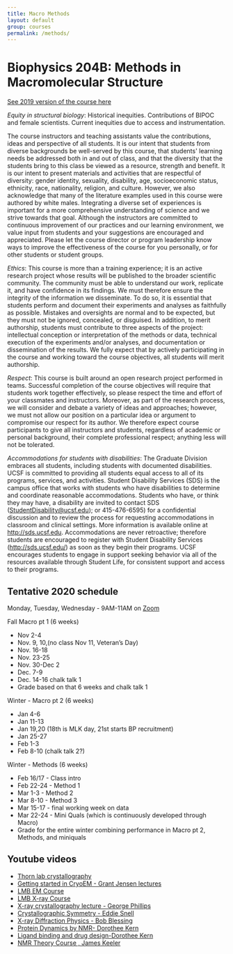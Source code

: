 ```yaml
---
title: Macro Methods
layout: default
group: courses
permalink: /methods/
---
```


# Biophysics 204B: Methods in Macromolecular Structure #

[See 2019 version of the course here](/courses/methods_2019)


*Equity in structural biology*: Historical inequities. Contributions of BIPOC and female scientists. Current inequities due to access and instrumentation.

The course instructors and teaching assistants value the contributions, ideas and perspective of all students. It is our intent that students from diverse backgrounds be well-served by this course, that students' learning needs be addressed both in and out of class, and that the diversity that the students bring to this class be viewed as a resource, strength and benefit. It is our intent to present materials and activities that are respectful of diversity: gender identity, sexuality, disability, age, socioeconomic status, ethnicity, race, nationality, religion, and culture. However, we also acknowledge that many of the literature examples used in this course were authored by white males. Integrating a diverse set of experiences is important for a more comprehensive understanding of science and we strive towards that goal. Although the instructors are committed to continuous improvement of our practices and our learning environment, we value input from students and your suggestions are encouraged and appreciated. Please let the course director or program leadership know ways to improve the effectiveness of the course for you personally, or for other students or student groups. 

*Ethics*: This course is more than a training experience; it is an active research project whose results will be published to the broader scientific community. The community must be able to understand our work, replicate it, and have confidence in its findings. We must therefore ensure the integrity of the information we disseminate. To do so, it is essential that students perform and document their experiments and analyses as faithfully as possible. Mistakes and oversights are normal and to be expected, but they must not be ignored, concealed, or disguised. In addition, to merit authorship, students must contribute to three aspects of the project: intellectual conception or interpretation of the methods or data, technical execution of the experiments and/or analyses, and documentation or dissemination of the results. We fully expect that by actively participating in the course and working toward the course objectives, all students will merit authorship.

*Respect*: This course is built around an open research project performed in teams. Successful completion of the course objectives will require that students work together effectively, so please respect the time and effort of your classmates and instructors. Moreover, as part of the research process, we will consider and debate a variety of ideas and approaches; however, we must not allow our position on a particular idea or argument to compromise our respect for its author. We therefore expect course participants to give all instructors and students, regardless of academic or personal background, their complete professional respect; anything less will not be tolerated.

*Accommodations for students with disabilities*: The Graduate Division embraces all students, including students with documented disabilities. UCSF is committed to providing all students equal access to all of its programs, services, and activities. Student Disability Services (SDS) is the campus office that works with students who have disabilities to determine and coordinate reasonable accommodations. Students who have, or think they may have, a disability are invited to contact SDS (StudentDisability@ucsf.edu); or 415-476-6595) for a confidential discussion and to review the process for requesting accommodations in classroom and clinical settings. More information is available online at http://sds.ucsf.edu. Accommodations are never retroactive; therefore students are encouraged to register with Student Disability Services (http://sds.ucsf.edu/) as soon as they begin their programs. UCSF encourages students to engage in support seeking behavior via all of the resources available through Student Life, for consistent support and access to their programs.

## Tentative 2020 schedule

Monday, Tuesday, Wednesday - 9AM-11AM on [Zoom](https://ucsf.zoom.us/j/98506921235?pwd=NDI0RWF0eUhpQ1FVbWdCME5oeWVzQT09)

Fall Macro pt 1 (6 weeks)

- Nov 2-4
- Nov. 9, 10,(no class Nov 11, Veteran’s Day)
- Nov. 16-18
- Nov. 23-25
- Nov. 30-Dec 2
- Dec. 7-9
- Dec. 14-16 chalk talk 1
- Grade based on that 6 weeks and chalk talk 1

Winter - Macro pt 2 (6 weeks)

- Jan 4-6
- Jan 11-13
- Jan 19,20 (18th is MLK day, 21st starts BP recruitment)
- Jan 25-27
- Feb 1-3
- Feb 8-10 (chalk talk 2?)

Winter - Methods (6 weeks)

- Feb 16/17 - Class intro
- Feb 22-24 - Method 1
- Mar 1-3 - Method 2
- Mar 8-10 - Method 3
- Mar 15-17 - final working week on data
- Mar 22-24 - Mini Quals (which is continuously developed through Macro)
- Grade for the entire winter combining performance in Macro pt 2, Methods, and miniquals

## Youtube videos

- [Thorn lab crystallography](https://www.youtube.com/channel/UCsEfbyZZD49WxUP5iJn6BkQ)
- [Getting started in CryoEM - Grant Jensen lectures](https://www.youtube.com/playlist?list=PL8_xPU5epJdctoHdQjpfHmd_z9WvGxK8-)
- [LMB EM Course](https://www2.mrc-lmb.cam.ac.uk/research/scientific-training/electron-microscopy/)
- [LMB X-ray Course](http://www2.mrc-lmb.cam.ac.uk/research/scientific-training/crystallography-course-2013/)
- [X-ray crystallography lecture - George Phillips](https://www.youtube.com/watch?v=OeOzLTNHWoM)
- [Crystallographic Symmetry - Eddie Snell](https://www.youtube.com/watch?v=sIgWFErZ3XU)
- [X-ray Diffraction Physics - Bob Blessing](https://www.youtube.com/watch?v=UJZF5yPNhIE)
- [Protein Dynamics by NMR- Dorothee Kern](https://www.youtube.com/watch?v=fzM5V0bbybM)
- [Ligand binding and drug design-Dorothee Kern](https://www.youtube.com/watch?v=7MuBsYNrypg&t=659s)
- [NMR Theory Course , James Keeler](https://www.youtube.com/watch?v=nM7jQFhrvR0&index=1&list=PLE20foNk9J6L1dh9X27RaPiaul8_7wrAY)
